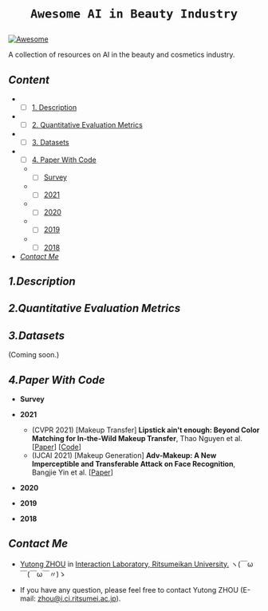 # <p align=center>`Awesome AI in Beauty Industry`</p>

[![Awesome](https://cdn.rawgit.com/sindresorhus/awesome/d7305f38d29fed78fa85652e3a63e154dd8e8829/media/badge.svg)](https://github.com/sindresorhus/awesome)

A collection of resources on AI in the beauty and cosmetics industry.

## <span id="head-content"> *Content* </span>
* - [ ] [1. Description](#head1)

* - [ ] [2. Quantitative Evaluation Metrics](#head2)
  
* - [ ] [3. Datasets](#head3)  

* - [ ] [4. Paper With Code](#head4)
  * - [ ] [Survey](#head-Survey)
  * - [ ] [2021](#head-2021)
  * - [ ] [2020](#head-2020)
  * - [ ] [2019](#head-2019)
  * - [ ] [2018](#head-2018)

* [*Contact Me*](#head5)

## <span id="head1"> *1.Description* </span>
 
## <span id="head2"> *2.Quantitative Evaluation Metrics* </span>
 
## <span id="head3"> *3.Datasets* </span>
(Coming soon.)

## <span id="head4"> *4.Paper With Code* </span>

* <span id="head-Survey"> **Survey**  </span>

* <span id="head-2021"> **2021**  </span>
    * (CVPR 2021) [Makeup Transfer] **Lipstick ain't enough: Beyond Color Matching for In-the-Wild Makeup Transfer**, Thao Nguyen et al. [[Paper](https://arxiv.org/pdf/2104.01867.pdf)]  [[Code](https://github.com/VinAIResearch/CPM)] 
    * (IJCAI 2021) [Makeup Generation] **Adv-Makeup: A New Imperceptible and Transferable Attack on Face Recognition**, Bangjie Yin et al. [[Paper](https://arxiv.org/pdf/2105.03162.pdf)]

* <span id="head-2020"> **2020**  </span>

* <span id="head-2019"> **2019**  </span>

* <span id="head-2018"> **2018**  </span>

## <span id="head5"> *Contact Me* </span>

* [Yutong ZHOU](https://github.com/Yutong-Zhou-cv) in [Interaction Laboratory, Ritsumeikan University.](https://github.com/Rits-Interaction-Laboratory) ヽ(￣ω￣(￣ω￣〃)ゝ

* If you have any question, please feel free to contact Yutong ZHOU (E-mail: <zhou@i.ci.ritsumei.ac.jp>).
